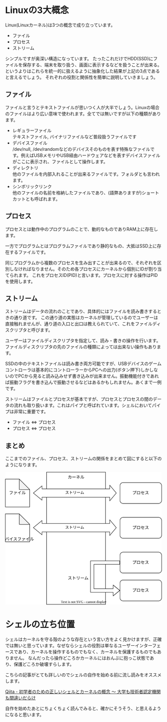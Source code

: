 # Linuxの3大概念
Linux(Linuxカーネル)は3つの概念で成り立っています。

* ファイル
* プロセス
* ストリーム

シンプルですが奥深い構造になっています。
たったこれだけでHDD(SSD)にファイルを保存する、端末を取り扱う、画面に表示するなどを扱うことが出来る。というよりはこれらを統一的に扱えるように抽象化した結果が上記の3点であると言えるでしょう。
それぞれの役割と関係性を簡単に説明していきましょう。

## ファイル
ファイルと言うとテキストファイルが思いつく人が大半でしょう。Linuxの場合のファイルはより広い意味で使われます。全てでは無いですが以下の種類があります。

* レギュラーファイル  
    テキストファイル, バイナリファイルなど普段扱うファイルです
* デバイスファイル  
    /dev/null, /dev/randomなどのデバイスそのものを表す特殊なファイルです。例えばUSBメモリやUSB経由ハードウェアなどを表すデバイスファイルがここに表示され、ファイルとして操作します。
* ディレクトリ  
    他のファイルを内部入れることが出来るファイルです。フォルダとも言われます。
* シンボリックリンク  
    他のファイルの名前を格納したファイルであり、(語弊ありますが)ショートカットとも呼ばれます。

## プロセス
プロセスとは動作中のプログラムのことで、動的なものでありRAM上に存在します。

一方でプログラムとはプログラムファイルであり静的なもの、大抵はSSD上に存在するファイルです。

同じプログラムから複数のプロセスを生み出すことが出来るので、それぞれを区別しなければなりません。そのため各プロセスにカーネルから個別にIDが割り当てられます。
これをプロセスID(PID)と言います。プロセスに対する操作はPIDを使用します。

## ストリーム
ストリームはデータの流れのことであり、具体的にはファイルを読み書きするときの通り道です。
この通り道の実態はカーネルが管理しているのでユーザーは直接触れませんが、通り道の入口と出口は教えられていて、これをファイルディスクリプタと呼びます。

ユーザーはファイルディスクリプタを指定して、読み・書きの操作を行います。ファイルディスクリプタの先のファイルの種類によっては出来ない操作もあります。

SSDの中のテキストファイルは読み書き両方可能ですが、USBデバイスのゲームコントローラは基本的にコントローラーからPCへの出力(ボタン押下)しかしないのでPCから見ると読み込みせず書き込みが出来ません。振動機能付きであれば振動フラグを書き込んで振動させるなどはあるかもしれません。あくまで一例です。

ストリームはファイルとプロセスが基本ですが、プロセスとプロセスの間のデータの流れも取り扱います。これはパイプと呼ばれています。シェルにおいてパイプは非常に重要です。

* ファイル ⇔ プロセス
* プロセス ⇔ プロセス

## まとめ
ここまでのファイル、プロセス、ストリームの関係をまとめて図にすると以下のようになります。

![linux](/doc/img/linux.svg)

# シェルの立ち位置
シェルはカーネルを守る殻のような存在という言い方をよく見かけますが、正確では無いと思っています。なぜならシェルの役割は単なるユーザーインターフェースであり、カーネルを操作するものでもなく、カーネルを保護するものでもありません。
なんだったら操作どころかカーネルにはおんぶに抱っこ状態であり、保護どころか破壊すらします。

こちらの記事がとても詳しいのでシェルの自作を始める前に流し読みをオススメします。

[Qiita - 初学者のための正しいシェルとカーネルの概念 ～ 大学も技術者認定機関も間違いだらけ](https://qiita.com/ko1nksm/items/935be63e940f00e4c228)

自作を始めたあとにちょくちょく読んでみると、確かにそうそう、と思えるようになると思います。
